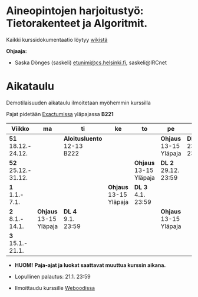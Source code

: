 # Aineopintojen harjoitustyö: Tietorakenteet ja Algoritmit.
Kaikki kurssidokumentaatio löytyy [wikistä](https://github.com/TiraLabra/Joululabra-2017/wiki)

**Ohjaaja:**
* Saska Dönges (saskeli) etunimi@cs.helsinki.fi, saskeli@IRCnet

# Aikataulu

Demotilaisuuden aikataulu ilmoitetaan myöhemmin kurssilla

Pajat pidetään [Exactumissa](http://www.helsinki.fi/teknos/opetustilat/kumpula/gh2b/default.htm) yläpajassa **B221**

| Viikko | ma | ti | ke | to | pe | la | su |
| --- | --- | --- | --- | --- | --- | --- | --- |
| **51**<br>18.12.-<br>24.12. |  | **Aloitusluento**<br>12-13<br>B222  |  |  | **Ohjaus**<br>13-15<br>Yläpaja | **DL 1**<br>23.12.<br>23:59 |  |
| **52**<br>25.12.-<br>31.12. |  |  |  | **Ohjaus**<br>13-15<br>Yläpaja | **DL 2**<br>29.12.<br>23:59 |  |  |
| **1**<br>1.1.-<br>7.1. |  |  | **Ohjaus**<br>13-15<br>Yläpaja | **DL 3**<br>4.1.<br>23:59 |  |  |  |
| **2**<br>8.1.-<br>14.1. | **Ohjaus**<br>13-15<br>Yläpaja | **DL 4**<br>9.1.<br>23:59 |  |  | **Ohjaus**<br>13-15<br>Yläpaja |  | **DL 5**<br>14.12.<br>23:59 |
| **3**<br>15.1.-<br>21.1. |  |  |  |  |  |  | **Loppupalautus**<br>21.1.<br>23:59 |

* **HUOM!** **Paja-ajat ja luokat saattavat muuttua kurssin aikana.**

* Lopullinen palautus: 21.1. 23:59

* Ilmoittaudu kurssille [Weboodissa](https://weboodi.helsinki.fi/hy/opettaptied.jsp?OpetTap=122468690&html=0)
